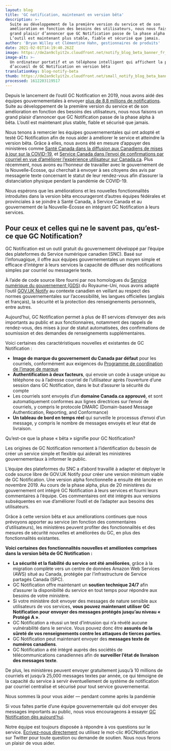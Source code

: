 ```yaml
---
layout: blog
title: 'GC notification, maintenant en version bêta'
description: >-
  Suite au développement de la première version du service et de son
  amélioration en fonction des besoins des utilisateurs, nous nous faisons un
  grand plaisir d’annoncer que GC Notification passe de la phase alpha à bêta.
  L’outil est maintenant plus stable, fiable et sécurisé que jamais. 
author: 'Bryan Willey et Clémentine Hahn, gestionnaires de produits'
date: 2021-02-01T14:19:40.262Z
image: https://de2an9clyit2x.cloudfront.net/notify_blog_beta_banner_fr_56dffd2eb1.jpg
image-alt: >-
  Un ordinateur portatif et un téléphone intelligent qui affichent la page
  d’accueil de GC Notification en version bêta 
translationKey: blog-notify-beta
thumb: https://de2an9clyit2x.cloudfront.net/small_notify_blog_beta_banner_fr_56dffd2eb1.jpg
processed: 1612203119517
---
```

Depuis le lancement de l’outil GC Notification en 2019, nous avons aidé des équipes gouvernementales à envoyer [plus de 8,8 millions de notifications](https://notification.canada.ca/activity). Suite au développement de la première version du service et de son amélioration en fonction des besoins des utilisateurs, nous nous faisons un grand plaisir d’annoncer que GC Notification passe de la phase alpha à bêta. L’outil est maintenant plus stable, fiable et sécurisé que jamais.

Nous tenons à remercier les équipes gouvernementales qui ont adopté et testé GC Notification afin de nous aider à améliorer le service et atteindre la version bêta. Grâce à elles, nous avons été en mesure d’appuyer des ministères comme [Santé Canada dans la diffusion aux Canadiens de mises à jour sur la COVID-19](https://numerique.canada.ca/2020/05/13/obtenir-les-nouvelles-sur-la-covid-19-service-de-notification-par-courriel/), et [Service Canada dans l’envoi de confirmations par courriel en vue d’améliorer l’expérience utilisateur sur Canada.ca](https://numerique.canada.ca/2020/03/05/comment-nous-avons-install%C3%A9-notification-sur-canada-ca/). Plus récemment, nous avons eu l’honneur de travailler avec le gouvernement de la Nouvelle-Écosse, qui cherchait à envoyer à ses citoyens des avis par messagerie texte concernant le statut de leur rendez-vous afin d’assurer la distanciation physique pendant la pandémie de COVID-19.

Nous espérons que les améliorations et les nouvelles fonctionnalités introduites dans la version bêta encourageront d’autres équipes fédérales et provinciales à se joindre à Santé Canada, à Service Canada et au gouvernement de la Nouvelle-Écosse en intégrant GC Notification à leurs services.

## Pour ceux et celles qui ne le savent pas, qu’est-ce que GC Notification? 

GC Notification est un outil gratuit du gouvernement développé par l’équipe des plateformes du Service numérique canadien (SNC). Basé sur l’infonuagique, il offre aux équipes gouvernementales un moyen simple et efficace d’intégrer à leurs services la capacité de diffuser des notifications simples par courriel ou messagerie texte.

À l’aide de code source libre fourni par nos homologues du [Service numérique du gouvernement (GDS)](https://gds.blog.gov.uk/) du Royaume-Uni, nous avons adapté l’outil [GOV.UK Notify](https://www.notifications.service.gov.uk/) au contexte canadien en veillant au respect des normes gouvernementales sur l’accessibilité, les langues officielles (anglais et français), la sécurité et la protection des renseignements personnels, entre autres.

Aujourd’hui, GC Notification permet à plus de 81 services d’envoyer des avis importants au public et aux fonctionnaires, notamment des rappels de rendez-vous, des mises à jour de statut automatisées, des confirmations de soumission et des demandes de renseignements supplémentaires.

Voici certaines des caractéristiques nouvelles et existantes de GC Notification : 

* **Image de marque du gouvernement du Canada par défaut** pour les courriels, conformément aux exigences du [Programme de coordination de l’image de marque](https://www.canada.ca/fr/secretariat-conseil-tresor/services/communications-gouvernementales/programme-federal-image-marque/manuel.html)
* **Authentification à deux facteurs**, qui envoie un code à usage unique au téléphone ou à l’adresse courriel de l’utilisateur après l’ouverture d’une session dans GC Notification, dans le but d’assurer la sécurité du compte 
* Les courriels sont envoyés d’un **domaine Canada.ca approuvé**, et sont automatiquement conformes aux lignes directrices sur l’envoi de courriels, y compris le protocole DMARC (Domain-based Message Authentication, Reporting, and Conformance)
* **Un tableau de bord en temps réel** qui surveille le processus d’envoi d’un message, y compris le nombre de messages envoyés et leur état de livraison.

Qu’est-ce que la phase « bêta » signifie pour GC Notification?

Les origines de GC Notification remontent à l’identification du besoin de créer un service simple et flexible qui aiderait les ministères gouvernementaux à informer le public.

L’équipe des plateformes du SNC a d’abord travaillé à adapter et déployer le code source libre de GOV.UK Notify pour créer une version minimum viable de GC Notification. Une version alpha fonctionnelle a ensuite été lancée en novembre 2019. Au cours de la phase alpha, plus de 20 ministères du gouvernement ont intégré GC Notification à leurs services et fourni leurs commentaires à l’équipe. Ces commentaires ont été intégrés aux versions subséquentes en vue d’améliorer l’outil et de l’adapter aux besoins des utilisateurs.

Grâce à cette version bêta et aux améliorations continues que nous prévoyons apporter au service (en fonction des commentaires d’utilisateurs), les ministères peuvent profiter des fonctionnalités et des mesures de sécurité nouvelles et améliorées du GC, en plus des fonctionnalités existantes.

**Voici certaines des fonctionnalités nouvelles et améliorées comprises dans la version bêta de GC Notification :**

* **La sécurité et la fiabilité du service ont été améliorées**, grâce à la migration complète vers un centre de données Amazon Web Services (AWS) situé au Canada, protégée par l’infrastructure de Service partagés Canada (SPC).  
* GC Notification offre maintenant un **soutien technique 24/7** afin d’assurer la disponibilité du service en tout temps pour répondre aux besoins de votre ministère.
* Si votre ministère doit envoyer des messages de nature sensible aux utilisateurs de vos services, **vous pouvez maintenant utiliser GC Notification pour envoyer des messages protégés jusqu’au niveau « Protégé A »**.
* GC Notification a réussi un test d’intrusion qui n’a révélé aucune vulnérabilité dans le service. Vous pouvez donc être **assurés de la sûreté de vos renseignements contre les attaques de tierces parties**. 
* GC Notification peut maintenant envoyer des **messages texte de numéros canadiens**.  
* GC Notification a été intégré auprès des sociétés de télécommunications canadiennes afin de **surveiller l’état de livraison des messages texte**.

De plus, les ministères peuvent envoyer gratuitement jusqu’à 10 millions de courriels et jusqu’à 25,000 messages textes par année, ce qui témoigne de la capacité du service à servir éventuellement de système de notification par courriel centralisé et sécurisé pour tout service gouvernemental.

Nous sommes là pour vous aider — pendant comme après la pandémie 

Si vous faites partie d’une équipe gouvernementale qui doit envoyer des messages importants au public, nous vous encourageons à essayer [GC Notification dès aujourd’hui](https://notification.canada.ca/).

Notre équipe est toujours disposée à répondre à vos questions sur le service. [Écrivez-nous directement](https://notification.canada.ca/contact) ou utilisez le mot-clic #GCNotification sur Twitter pour toute question ou demande de soutien. Nous nous ferons un plaisir de vous aider.
